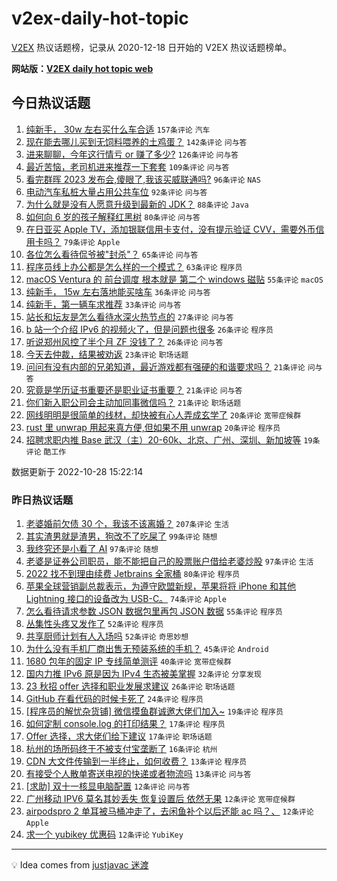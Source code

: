 # v2ex-daily-hot-topic

[V2EX](https://www.v2ex.com/) 热议话题榜，记录从 2020-12-18 日开始的 V2EX 热议话题榜单。

**网站版：[V2EX daily hot topic web](https://boojack.github.io/v2ex-daily-hot-topic-web/)**

## 今日热议话题

<!-- TODAY BEGIN -->

1. [纯新手， 30w 左右买什么车合适](https://www.v2ex.com/t/890619) `157条评论` `汽车`
1. [现在能去哪儿买到无饲料喂养的土鸡蛋？](https://www.v2ex.com/t/890560) `142条评论` `问与答`
1. [进来聊聊，今年这行情亏 or 赚了多少?](https://www.v2ex.com/t/890671) `126条评论` `问与答`
1. [最近苦恼，老司机进来推荐一下套套](https://www.v2ex.com/t/890583) `109条评论` `问与答`
1. [看完群晖 2023 发布会,傻眼了,我该买威联通吗?](https://www.v2ex.com/t/890579) `96条评论` `NAS`
1. [电动汽车私桩大量占用公共车位](https://www.v2ex.com/t/890566) `92条评论` `问与答`
1. [为什么就是没有人愿意升级到最新的 JDK？](https://www.v2ex.com/t/890606) `88条评论` `Java`
1. [如何向 6 岁的孩子解释红黑树](https://www.v2ex.com/t/890715) `80条评论` `问与答`
1. [在日亚买 Apple TV，添加银联信用卡支付，没有提示验证 CVV，需要外币信用卡吗？](https://www.v2ex.com/t/890558) `79条评论` `Apple`
1. [各位怎么看待侃爷被"封杀"？](https://www.v2ex.com/t/890701) `65条评论` `问与答`
1. [程序员线上办公都是怎么样的一个模式？](https://www.v2ex.com/t/890573) `63条评论` `程序员`
1. [macOS Ventura 的 前台调度 根本就是 第二个 windows 磁贴](https://www.v2ex.com/t/890577) `55条评论` `macOS`
1. [纯新手， 15w 左右落地能买啥车](https://www.v2ex.com/t/890720) `36条评论` `问与答`
1. [纯新手，第一辆车求推荐](https://www.v2ex.com/t/890613) `33条评论` `问与答`
1. [站长和坛友是怎么看待水深火热节点的](https://www.v2ex.com/t/890753) `27条评论` `问与答`
1. [b 站一个介绍 IPv6 的视频火了，但是问题也很多](https://www.v2ex.com/t/890731) `26条评论` `程序员`
1. [听说郑州风控了半个月 ZF 没钱了？](https://www.v2ex.com/t/890658) `26条评论` `问与答`
1. [今天去仲裁，结果被劝返](https://www.v2ex.com/t/890666) `23条评论` `职场话题`
1. [问问有没有内部的兄弟知道，最近游戏都有强硬的和谐要求吗？](https://www.v2ex.com/t/890639) `21条评论` `问与答`
1. [究竟是学历证书重要还是职业证书重要？](https://www.v2ex.com/t/890603) `21条评论` `问与答`
1. [你们新入职公司会主动加同事微信吗？](https://www.v2ex.com/t/890585) `21条评论` `职场话题`
1. [网线明明是很简单的线材，却快被有心人弄成玄学了](https://www.v2ex.com/t/890645) `20条评论` `宽带症候群`
1. [rust 里 unwrap 用起来真方便,但如果不用 unwrap](https://www.v2ex.com/t/890637) `20条评论` `程序员`
1. [招聘求职内推 Base 武汉（主）20-60k、北京、广州、深圳、新加坡等](https://www.v2ex.com/t/890804) `19条评论` `酷工作`

数据更新于 2022-10-28 15:22:14

<!-- TODAY END -->

### 昨日热议话题

<!-- YESTERDAY BEGIN -->

1. [老婆婚前欠债 30 个，我该不该离婚？](https://www.v2ex.com/t/890304) `207条评论` `生活`
1. [其实渣男就是渣男，狗改不了吃屎了](https://www.v2ex.com/t/890231) `99条评论` `随想`
1. [我终究还是小看了 AI](https://www.v2ex.com/t/890250) `97条评论` `随想`
1. [老婆是证券公司职员，能不能把自己的股票账户借给老婆炒股](https://www.v2ex.com/t/890244) `97条评论` `生活`
1. [2022 找不到理由续费 Jetbrains 全家桶](https://www.v2ex.com/t/890315) `80条评论` `程序员`
1. [苹果全球营销副总裁表示，为遵守欧盟新规，苹果将将 iPhone 和其他 Lightning 接口的设备改为 USB-C。](https://www.v2ex.com/t/890242) `74条评论` `Apple`
1. [怎么看待请求参数 JSON 数据包里再包 JSON 数据](https://www.v2ex.com/t/890284) `55条评论` `程序员`
1. [丛集性头疼又发作了](https://www.v2ex.com/t/890279) `52条评论` `程序员`
1. [共享厨师计划有人入场吗](https://www.v2ex.com/t/890349) `52条评论` `奇思妙想`
1. [为什么没有手机厂商出售无预装系统的手机？](https://www.v2ex.com/t/890465) `45条评论` `Android`
1. [1680 包年的固定 IP 专线简单测评](https://www.v2ex.com/t/890226) `40条评论` `宽带症候群`
1. [国内力推 IPv6 原是因为 IPv4 生态被美掌握](https://www.v2ex.com/t/890535) `32条评论` `分享发现`
1. [23 秋招 offer 选择和职业发展求建议](https://www.v2ex.com/t/890438) `26条评论` `职场话题`
1. [GitHub 在看代码的时候卡死了](https://www.v2ex.com/t/890359) `24条评论` `程序员`
1. [[程序员的解忧杂货铺] 微信摸鱼群诚邀大佬们加入~](https://www.v2ex.com/t/890409) `19条评论` `程序员`
1. [如何定制 console.log 的打印结果？](https://www.v2ex.com/t/890446) `17条评论` `程序员`
1. [Offer 选择，求大佬们给下建议](https://www.v2ex.com/t/890433) `17条评论` `职场话题`
1. [杭州的场所码终于不被支付宝垄断了](https://www.v2ex.com/t/890459) `16条评论` `杭州`
1. [CDN 大文件传输到一半终止，如何收费？](https://www.v2ex.com/t/890466) `13条评论` `程序员`
1. [有接受个人散单寄送电视的快递或者物流吗](https://www.v2ex.com/t/890275) `13条评论` `问与答`
1. [[求助] 双十一核显电脑配置](https://www.v2ex.com/t/890528) `12条评论` `问与答`
1. [广州移动 IPV6 莫名其妙丢失 恢复设置后 依然无果](https://www.v2ex.com/t/890500) `12条评论` `宽带症候群`
1. [airpodspro 2 单耳被马桶冲走了，去闲鱼补个以后还能 ac 吗？、](https://www.v2ex.com/t/890383) `12条评论` `Apple`
1. [求一个 yubikey 优惠码](https://www.v2ex.com/t/890369) `12条评论` `YubiKey`

<!-- YESTERDAY END -->

---

💡 Idea comes from [justjavac 迷渡](https://github.com/justjavac/)
